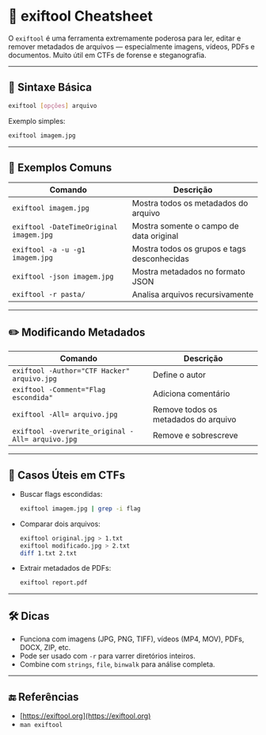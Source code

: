 # 📸 exiftool Cheatsheet

O `exiftool` é uma ferramenta extremamente poderosa para ler, editar e remover metadados de arquivos — especialmente imagens, vídeos, PDFs e documentos. Muito útil em CTFs de forense e steganografia.

---

## 📌 Sintaxe Básica

```bash
exiftool [opções] arquivo
```

Exemplo simples:

```bash
exiftool imagem.jpg
```

---

## 🔧 Exemplos Comuns

| Comando                        | Descrição                                                  |
|--------------------------------|-------------------------------------------------------------|
| `exiftool imagem.jpg`          | Mostra todos os metadados do arquivo                       |
| `exiftool -DateTimeOriginal imagem.jpg` | Mostra somente o campo de data original       |
| `exiftool -a -u -g1 imagem.jpg`| Mostra todos os grupos e tags desconhecidas                |
| `exiftool -json imagem.jpg`    | Mostra metadados no formato JSON                           |
| `exiftool -r pasta/`           | Analisa arquivos recursivamente                            |

---

## ✏️ Modificando Metadados

| Comando                                      | Descrição                                 |
|----------------------------------------------|--------------------------------------------|
| `exiftool -Author="CTF Hacker" arquivo.jpg`  | Define o autor                             |
| `exiftool -Comment="Flag escondida"`         | Adiciona comentário                        |
| `exiftool -All= arquivo.jpg`                 | Remove todos os metadados do arquivo       |
| `exiftool -overwrite_original -All= arquivo.jpg` | Remove e sobrescreve                      |

---

## 🧪 Casos Úteis em CTFs

- Buscar flags escondidas:
  ```bash
  exiftool imagem.jpg | grep -i flag
  ```

- Comparar dois arquivos:
  ```bash
  exiftool original.jpg > 1.txt
  exiftool modificado.jpg > 2.txt
  diff 1.txt 2.txt
  ```

- Extrair metadados de PDFs:
  ```bash
  exiftool report.pdf
  ```

---

## 🛠 Dicas

- Funciona com imagens (JPG, PNG, TIFF), vídeos (MP4, MOV), PDFs, DOCX, ZIP, etc.
- Pode ser usado com `-r` para varrer diretórios inteiros.
- Combine com `strings`, `file`, `binwalk` para análise completa.

---

## 🔚 Referências

- [https://exiftool.org](https://exiftool.org)
- `man exiftool`
